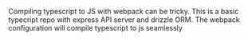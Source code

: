 Compiling typescript to JS with webpack can be tricky. This is a basic typecript repo with express API server and drizzle ORM. The webpack configuration will compile typescript to js seamlessly
